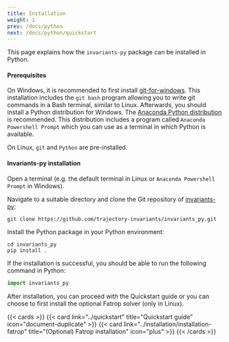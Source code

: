 ```yaml
---
title: Installation
weight: 1
prev: /docs/python
next: /docs/python/quickstart
---
```


This page explains how the `invariants-py` package can be installed in Python.

#### Prerequisites

On Windows, it is recommended to first install [git-for-windows](https://git-scm.com/download/win). This installation includes the `git bash` program allowing you to write git commands in a Bash terminal, similar to Linux. Afterwards, you should install a Python distribution for Windows. The [Anaconda Python distribution](https://www.anaconda.com/download#downloads) is recommended. This distribution includes a program called `Anaconda Powershell Prompt` which you can use as a terminal in which Python is available.

On Linux, `git` and `Python` are pre-installed.


#### Invariants-py installation

Open a terminal (e.g. the default terminal in Linux or `Anaconda Powershell Prompt` in Windows).

Navigate to a suitable directory and clone the Git repository of [invariants-py](https://github.com/trajectory-invariants/invariants_py):

```shell
git clone https://github.com/trajectory-invariants/invariants_py.git
```

Install the Python package in your Python environment:

```shell
cd invariants_py
pip install .
```

If the installation is successful, you should be able to run the following command in Python:

```python
import invariants_py
```

After installation, you can proceed with the Quickstart guide or you can choose to first install the optional Fatrop solver (only in Linux).

{{< cards >}}
  {{< card link="../quickstart" title="Quickstart guide" icon="document-duplicate" >}}
  {{< card link="../installation/installation-fatrop" title="(Optional) Fatrop installation" icon="plus" >}}
{{< /cards >}}
